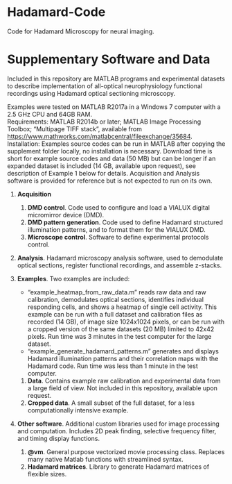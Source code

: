 # Hadamard-Code
Code for Hadamard Microscopy for neural imaging.

# Supplementary Software and Data
Included in this repository are MATLAB programs and experimental datasets to describe implementation of all-optical neurophysiology functional recordings using Hadamard optical sectioning microscopy. 

Examples were tested on MATLAB R2017a in a Windows 7 computer with a 2.5 GHz CPU and 64GB RAM.	
Requirements: MATLAB R2014b or later; MATLAB Image Processing Toolbox; “Multipage TIFF stack”, available from https://www.mathworks.com/matlabcentral/fileexchange/35684.	
Installation: Examples source codes can be run in MATLAB after copying the supplement folder locally, no installation is necessary. Download time is short for example source codes and data (50 MB) but can be longer if an expanded dataset is included (14 GB, available upon request), see description of Example 1 below for details.
Acquisition and Analysis software is provided for reference but is not expected to run on its own.

1.	**Acquisition**
    1.	**DMD control**. Code used to configure and load a VIALUX digital micromirror device (DMD).
    1.	**DMD pattern generation**. Code used to define Hadamard structured illumination patterns, and to format them for the VIALUX DMD.
    1.	**Microscope control**. Software to define experimental protocols control.
  
1.	**Analysis**.
Hadamard microscopy analysis software, used to demodulate optical sections, register functional recordings, and assemble z-stacks.

1.	**Examples**.
Two examples are included: 
    * “example_heatmap_from_raw_data.m” reads raw data and raw calibration, demodulates optical sections, identifies individual responding cells, and shows a heatmap of single cell activity. This example can be run with a full dataset and calibration files as recorded (14 GB), of image size 1024x1024 pixels, or can be run with a cropped version of the same datasets (20 MB) limited to 42x42 pixels. Run time was 3 minutes in the test computer for the large dataset.
    * “example_generate_hadamard_patterns.m” generates and displays Hadamard illumination patterns and their correlation maps with the Hadamard code. Run time was less than 1 minute in the test computer.
    1.	**Data**. Contains example raw calibration and experimental data from a large field of view. Not included in this repository, available upon request.
    1.	**Cropped data**. A small subset of the full dataset, for a less computationally intensive example.

1.	**Other software**.
Additional custom libraries used for image processing and computation. Includes 2D peak finding, selective frequency filter, and timing display functions.
    1.	**@vm**. General purpose vectorized movie processing class. Replaces many native Matlab functions with streamlined syntax.
    1.	**Hadamard matrices**. Library to generate Hadamard matrices of flexible sizes.

